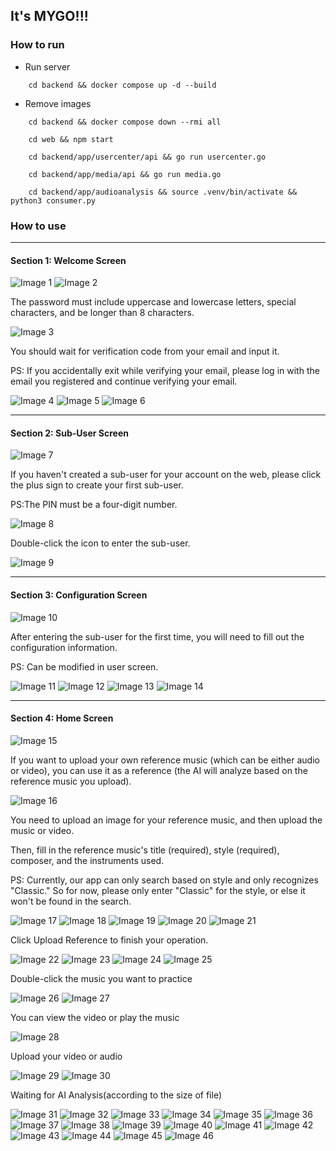 ## It's MYGO!!!

### How to run
- Run server
```shell
    cd backend && docker compose up -d --build
```
- Remove images
```shell
    cd backend && docker compose down --rmi all
```

```shell
    cd web && npm start
```

```shell
    cd backend/app/usercenter/api && go run usercenter.go
```

```shell
    cd backend/app/media/api && go run media.go
```

```shell
    cd backend/app/audioanalysis && source .venv/bin/activate && python3 consumer.py
```




### How to use

---

#### Section 1: Welcome Screen
![Image 1](./Docs/img/1.png)
![Image 2](./Docs/img/2.png)

The password must include uppercase and lowercase letters, special characters, and be longer than 8 characters.

![Image 3](./Docs/img/3.png)

You should wait for verification code from your email and input it.

PS: If you accidentally exit while verifying your email, please log in with the email you registered and continue verifying your email.

![Image 4](./Docs/img/4.png)
![Image 5](./Docs/img/5.png)
![Image 6](./Docs/img/6.png)

---

#### Section 2: Sub-User Screen


![Image 7](./Docs/img/7.png)

If you haven't created a sub-user for your account on the web, please click the plus sign to create your first sub-user.

PS:The PIN must be a four-digit number.

![Image 8](./Docs/img/8.png)

Double-click the icon to enter the sub-user.

![Image 9](./Docs/img/9.png)

---

#### Section 3: Configuration Screen


![Image 10](./Docs/img/10.png)

After entering the sub-user for the first time, you will need to fill out the configuration information.

PS: Can be modified in user screen.

![Image 11](./Docs/img/11.png)
![Image 12](./Docs/img/12.png)
![Image 13](./Docs/img/13.png)
![Image 14](./Docs/img/14.png)

---

#### Section 4: Home Screen

![Image 15](./Docs/img/15.png)

If you want to upload your own reference music (which can be either audio or video), you can use it as a reference (the AI will analyze based on the reference music you upload).

![Image 16](./Docs/img/16.png)

You need to upload an image for your reference music, and then upload the music or video.

Then, fill in the reference music's title (required), style (required), composer, and the instruments used.

PS: Currently, our app can only search based on style and only recognizes "Classic." So for now, please only enter "Classic" for the style, or else it won't be found in the search.

![Image 17](./Docs/img/17.png)
![Image 18](./Docs/img/18.png)
![Image 19](./Docs/img/19.png)
![Image 20](./Docs/img/20.png)
![Image 21](./Docs/img/21.png)

Click Upload Reference to finish your operation.

![Image 22](./Docs/img/22.png)
![Image 23](./Docs/img/23.png)
![Image 24](./Docs/img/24.png)
![Image 25](./Docs/img/25.png)

Double-click the music you want to practice

![Image 26](./Docs/img/26.png)
![Image 27](./Docs/img/27.png)

You can view the video or play the music

![Image 28](./Docs/img/28.png)

Upload your video or audio

![Image 29](./Docs/img/29.png)
![Image 30](./Docs/img/30.png)

Waiting for AI Analysis(according to the size of file)

![Image 31](./Docs/img/31.png)
![Image 32](./Docs/img/32.png)
![Image 33](./Docs/img/33.png)
![Image 34](./Docs/img/34.png)
![Image 35](./Docs/img/35.png)
![Image 36](./Docs/img/36.png)
![Image 37](./Docs/img/37.png)
![Image 38](./Docs/img/38.png)
![Image 39](./Docs/img/39.png)
![Image 40](./Docs/img/40.png)
![Image 41](./Docs/img/41.png)
![Image 42](./Docs/img/42.png)
![Image 43](./Docs/img/43.png)
![Image 44](./Docs/img/44.png)
![Image 45](./Docs/img/45.png)
![Image 46](./Docs/img/46.png)
